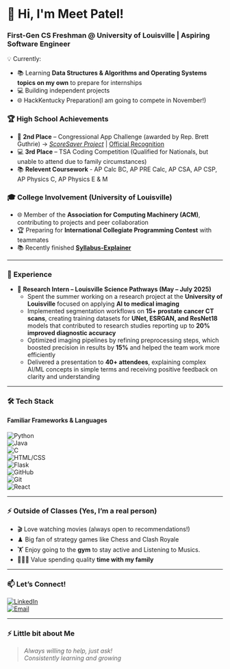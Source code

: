 # 👋 Hi, I'm Meet Patel!  
### **First-Gen CS Freshman @ University of Louisville | Aspiring Software Engineer**

💡 Currently:  
- 📚 Learning **Data Structures & Algorithms and Operating Systems topics on my own** to prepare for internships  
- 💻 Building independent projects
- 🌐 HackKentucky Preparation(I am going to compete in November!)  
 

### 🏆 **High School Achievements**  
- 🥈 **2nd Place** – Congressional App Challenge (awarded by Rep. Brett Guthrie) → *[ScoreSaver Project](https://github.com/MeetPatel-tiger/Congressional-App-Challange)* | [Official Recognition](https://guthrie.house.gov/news/documentsingle.aspx?DocumentID=388158)  
- 💻 **3rd Place** – TSA Coding Competition (Qualified for Nationals, but unable to attend due to family circumstances)  
- 📚 **Relevent Coursework** -  AP Calc BC, AP PRE Calc, AP CSA, AP CSP, AP Physics C, AP Physics E & M

### 🎓 **College Involvement (University of Louisville)**  
- 🌐 Member of the **Association for Computing Machinery (ACM)**, contributing to projects and peer collaboration  
- 🏆 Preparing for **International Collegiate Programming Contest** with teammates
- 📚 Recently finished **[Syllabus-Explainer](https://github.com/MeetPatel-tiger/syllabus_explainer)** 

---

### 💼 **Experience**  

- 🧪 **Research Intern – Louisville Science Pathways (May – July 2025)**  
  - Spent the summer working on a research project at the **University of Louisville** focused on applying **AI to medical imaging**  
  - Implemented segmentation workflows on **15+ prostate cancer CT scans**, creating training datasets for **UNet, ESRGAN, and ResNet18** models that contributed to research studies reporting up to **20% improved diagnostic accuracy**  
  - Optimized imaging pipelines by refining preprocessing steps, which boosted precision in results by **15%** and helped the team work more efficiently  
  - Delivered a presentation to **40+ attendees**, explaining complex AI/ML concepts in simple terms and receiving positive feedback on clarity and understanding  

---
### 🛠️ **Tech Stack**  
#### **Familiar Frameworks & Languages**  
![Python](https://img.shields.io/badge/Python-3776AB?logo=python&logoColor=white)  
![Java](https://img.shields.io/badge/Java-007396?logo=java&logoColor=white)  
![C](https://img.shields.io/badge/C-A8B9CC?logo=c&logoColor=white)  
![HTML/CSS](https://img.shields.io/badge/HTML5-E34F26?logo=html5&logoColor=white)  
![Flask](https://img.shields.io/badge/Flask-000000?logo=flask&logoColor=white)  
![GitHub](https://img.shields.io/badge/GitHub-181717?logo=github&logoColor=white)   
![Git](https://img.shields.io/badge/Git-F05032?logo=git&logoColor=white)  
![React](https://img.shields.io/badge/React-61DAFB?logo=react&logoColor=black)


---

### ⚡ **Outside of Classes (Yes, I’m a real person)**  
- 🎬 Love watching movies (always open to recommendations!)  
- ♟️ Big fan of strategy games like Chess and Clash Royale  
- 🏋️ Enjoy going to the **gym** to stay active and Listening to Musics.  
- 👨‍👩‍👦 Value spending quality **time with my family**  

---

### 📫 **Let’s Connect!**  
[![LinkedIn](https://img.shields.io/badge/LinkedIn-0A66C2?logo=linkedin&logoColor=white)](https://linkedin.com/in/meet-patel-439bb72b1/)  
[![Email](https://img.shields.io/badge/Email-D14836?logo=gmail&logoColor=white)](mailto:your-email@example.com)  

---

### ⚡ **Little bit about Me**   
> *Always willing to help, just ask!*  
> *Consistently learning and growing*  
